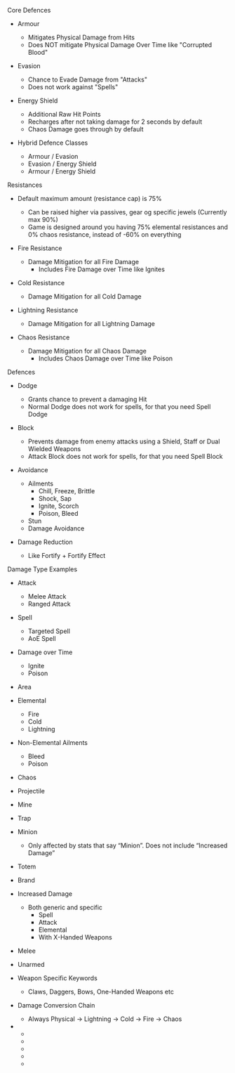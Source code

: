 Core Defences

- Armour
  - Mitigates Physical Damage from Hits
  - Does NOT mitigate Physical Damage Over Time like "Corrupted Blood"

- Evasion
  - Chance to Evade Damage from "Attacks"
  - Does not work against "Spells"

- Energy Shield
  - Additional Raw Hit Points
  - Recharges after not taking damage for 2 seconds by default
  - Chaos Damage goes through by default

- Hybrid Defence Classes
  - Armour / Evasion
  - Evasion / Energy Shield
  - Armour / Energy Shield

Resistances

- Default maximum amount (resistance cap) is 75%
  - Can be raised higher via passives, gear og specific jewels (Currently max 90%)
  - Game is designed around you having 75% elemental resistances and 0% chaos resistance, instead of -60% on everything

- Fire Resistance
  - Damage Mitigation for all Fire Damage
    - Includes Fire Damage over Time like Ignites

- Cold Resistance
  - Damage Mitigation for all Cold Damage

- Lightning Resistance
  - Damage Mitigation for all Lightning Damage

- Chaos Resistance
  - Damage Mitigation for all Chaos Damage
    -  Includes Chaos Damage over Time like Poison

Defences

- Dodge
  - Grants chance to prevent a damaging Hit
  - Normal Dodge does not work for spells, for that you need Spell Dodge

- Block
  - Prevents damage from enemy attacks using a Shield, Staff or Dual Wielded Weapons
  - Attack Block does not work for spells, for that you need Spell Block

- Avoidance
  - Ailments
    - Chill, Freeze, Brittle
    - Shock, Sap
    - Ignite, Scorch
    - Poison, Bleed
  - Stun
  - Damage Avoidance

- Damage Reduction
  - Like Fortify + Fortify Effect

Damage Type Examples

- Attack
  - Melee Attack
  - Ranged Attack

- Spell
  - Targeted Spell
  - AoE Spell

- Damage over Time
  - Ignite
  - Poison

- Area

- Elemental
  - Fire
  - Cold
  - Lightning

- Non-Elemental Ailments
  - Bleed
  - Poison

- Chaos

- Projectile

- Mine

- Trap

- Minion
  - Only affected by stats that say “Minion”. Does not include “Increased Damage”

- Totem

- Brand

- Increased Damage
  - Both generic and specific
    - Spell
    - Attack
    - Elemental
    - With X-Handed Weapons

- Melee

- Unarmed

- Weapon Specific Keywords
  - Claws, Daggers, Bows, One-Handed Weapons etc

- Damage Conversion Chain
  - Always Physical -> Lightning -> Cold -> Fire -> Chaos





- 
  - 
  - 
  - 
  - 

    - 
